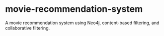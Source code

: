 # movie-recommendation-system
A movie recommendation system using Neo4j, content-based filtering, and collaborative filtering.
